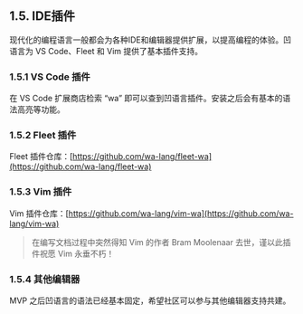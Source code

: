 ## 1.5. IDE插件

现代化的编程语言一般都会为各种IDE和编辑器提供扩展，以提高编程的体验。凹语言为 VS Code、Fleet 和 Vim 提供了基本插件支持。

### 1.5.1 VS Code 插件

在 VS Code 扩展商店检索 “wa” 即可以查到凹语言插件。安装之后会有基本的语法高亮等功能。

### 1.5.2 Fleet 插件

Fleet 插件仓库：[https://github.com/wa-lang/fleet-wa](https://github.com/wa-lang/fleet-wa)

### 1.5.3 Vim 插件

Vim 插件仓库：[https://github.com/wa-lang/vim-wa](https://github.com/wa-lang/vim-wa)

> 在编写文档过程中突然得知 Vim 的作者 Bram Moolenaar 去世，谨以此插件祝愿 Vim 永垂不朽！

### 1.5.4 其他编辑器

MVP 之后凹语言的语法已经基本固定，希望社区可以参与其他编辑器支持共建。
